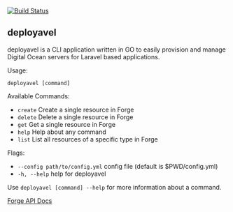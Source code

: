 [![Build Status][ci-img]][ci]

## deployavel 

deployavel is a CLI application written in GO to
easily provision and manage Digital Ocean servers for Laravel based applications.

Usage:
  
  ```deployavel [command]```

Available Commands:

  - ```create``` Create a single resource in Forge
  - ```delete``` Delete a single resource in Forge
  - ```get``` Get a single resource in Forge
  - ```help``` Help about any command
  - ```list``` List all resources of a specific type in Forge

Flags:

  - ```--config path/to/config.yml``` config file (default is $PWD/config.yml)
  - ```-h, --help``` help for deployavel

Use ```deployavel [command] --help``` for more information about a command.

[Forge API Docs](https://forge.laravel.com/api-documentation)

[ci-img]: https://travis-ci.org/littlegreensoftware/deployavel.svg?branch=master
[ci]: https://travis-ci.org/littlegreensoftware/deployavel